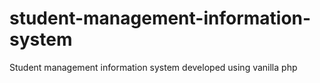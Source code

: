 # student-management-information-system
Student management information system developed using vanilla php
